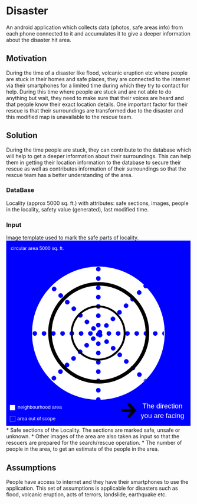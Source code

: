 # Disaster
An android application which collects data (photos, safe areas info) from each phone connected to it and accumulates it to give a deeper information about the disaster hit area.

## Motivation
During the time of a disaster like flood, volcanic eruption etc where people are stuck in their homes and safe places, they are connected to the internet via their smartphones for a limited time during which they try to contact for help. During this time where people are stuck and are not able to do anything but wait, they need to make sure that their voices are heard and that people know their exact location details. One important factor for their rescue is that their surroundings are transformed due to the disaster and this modified map is unavailable to the rescue team.

## Solution
During the time people are stuck, they can contribute to the database which will help to get a deeper information about their surroundings. This can help them in getting their location information to the database to secure their rescue as well as contributes information of their surroundings so that the rescue team has a better understanding of the area.

### DataBase
Locality (approx 5000 sq. ft.) with attributes: safe sections, images, people in the locality, safety value (generated), last modified time.

### Input
Image template used to mark the safe parts of locality.
![Locality info](https://raw.githubusercontent.com/sibby97/Disaster/master/images/area_layout.png "Locality info")
       * Safe sections of the Locality. The sections are marked safe, unsafe or unknown.
       * Other images of the area are also taken as input so that the rescuers are prepared for the search/rescue operation.
       * The number of people in the area, to get an estimate of the people in the area.

## Assumptions
People have access to internet and they have their smartphones to use the application. This set of assumptions is applicable for disasters such as flood, volcanic eruption, acts of terrors, landslide, earthquake etc.
